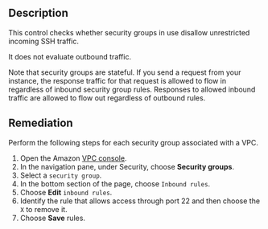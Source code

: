 ## Description

This control checks whether security groups in use disallow unrestricted incoming SSH traffic.

It does not evaluate outbound traffic.

Note that security groups are stateful. If you send a request from your instance, the response traffic for that request is allowed to flow in regardless of inbound security group rules. Responses to allowed inbound traffic are allowed to flow out regardless of outbound rules.

## Remediation

Perform the following steps for each security group associated with a VPC.

1. Open the Amazon [VPC console](https://console.aws.amazon.com/vpc/).
2. In the navigation pane, under Security, choose **Security groups**.
3. Select a `security group`.
4. In the bottom section of the page, choose `Inbound rules`.
5. Choose **Edit** `inbound rules`.
6. Identify the rule that allows access through port 22 and then choose the `X` to remove it.
7. Choose **Save** rules.
